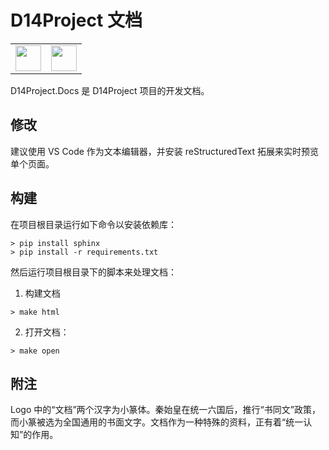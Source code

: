# D14Project 文档

<table><tr>
<td><img src="https://media.githubusercontent.com/media/DreamersGather/D14Project.Res/main/logo.png" height=41></td>
<td><img src="https://media.githubusercontent.com/media/DreamersGather/D14Docs.Res/main/logo.png" height=41></td>
</tr></table>

D14Project.Docs 是 D14Project 项目的开发文档。

## 修改

建议使用 VS Code 作为文本编辑器，并安装 reStructuredText 拓展来实时预览单个页面。

## 构建

在项目根目录运行如下命令以安装依赖库：

```
> pip install sphinx
> pip install -r requirements.txt
```

然后运行项目根目录下的脚本来处理文档：

1. 构建文档

```
> make html
```

2. 打开文档：

```
> make open
```

## 附注

Logo 中的“文档”两个汉字为小篆体。秦始皇在统一六国后，推行“书同文”政策，而小篆被选为全国通用的书面文字。文档作为一种特殊的资料，正有着“统一认知”的作用。
